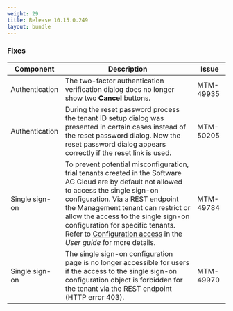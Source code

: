 ```yaml
---
weight: 29
title: Release 10.15.0.249
layout: bundle
---
```


<!--10.15.0.235 - 10.15.0.249-->


### Fixes

<div><table ><colgroup>
<col style="width: 15%;"><col style="width: 70%;"><col style="width: 15%;"></colgroup>
<thead><tr>
<th>
Component</th>
<th>
Description</th>
<th>
Issue</th>
</tr>
</thead><tbody>

<tr>
<td>Authentication</td>
<td>The two-factor authentication verification dialog does no longer show two <b>Cancel</b> buttons.</td>
<td>MTM-49935</td>
</tr>

<tr>
<td>Authentication</td>
<td>During the reset password process the tenant ID setup dialog was presented in certain cases instead of the reset password dialog. Now the reset password dialog appears correctly if the reset link is used.</td>
<td>MTM-50205</td>
</tr>

<tr>
<td>Single sign-on</td>
<td>To prevent potential misconfiguration, trial tenants created in the Software AG Cloud are by default not allowed to access the single sign-on configuration. Via a REST endpoint the Management tenant can restrict or allow the access to the single sign-on configuration for specific tenants. Refer to <a href="https://cumulocity.com/guides/10.15.0/users-guide/administration/#configuration-access">Configuration access</a> in the <i>User guide</i> for more details.
</td>
<td>MTM-49784</td>
</tr>

<tr>
<td>Single sign-on</td>
<td>The single sign-on configuration page is no longer accessible for users if the access to the single sign-on configuration object is forbidden for the tenant via the REST endpoint (HTTP error 403).</td>
<td>MTM-49970</td>
</tr>


</tbody></table></div>
